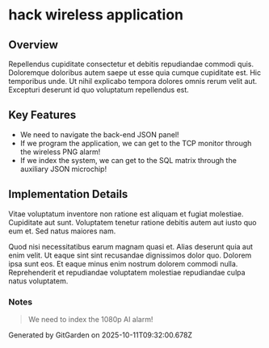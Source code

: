 # hack wireless application

## Overview
Repellendus cupiditate consectetur et debitis repudiandae commodi quis. Doloremque doloribus autem saepe ut esse quia cumque cupiditate est. Hic temporibus unde. Ut nihil explicabo tempora dolores omnis rerum velit aut. Excepturi deserunt id quo voluptatum repellendus est.

## Key Features
- We need to navigate the back-end JSON panel!
- If we program the application, we can get to the TCP monitor through the wireless PNG alarm!
- If we index the system, we can get to the SQL matrix through the auxiliary JSON microchip!

## Implementation Details
Vitae voluptatum inventore non ratione est aliquam et fugiat molestiae. Cupiditate aut sunt. Voluptatem tenetur ratione debitis autem aut iusto quo eum et. Sed natus maiores nam.
 Quod nisi necessitatibus earum magnam quasi et. Alias deserunt quia aut enim velit. Ut eaque sint sint recusandae dignissimos dolor quo. Dolorem ipsa sunt eos. Et eaque minus enim nostrum dolorem commodi nulla. Reprehenderit et repudiandae voluptatem molestiae repudiandae culpa natus voluptatem.

### Notes
> We need to index the 1080p AI alarm!

Generated by GitGarden on 2025-10-11T09:32:00.678Z